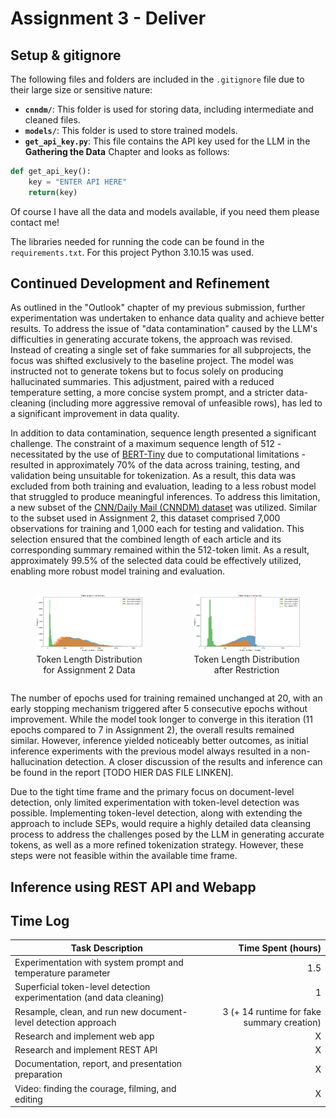 # Assignment 3 - Deliver

## Setup & gitignore
The following files and folders are included in the `.gitignore` file due to their large size or sensitive nature:

- **`cnndm/`**: This folder is used for storing data, including intermediate and cleaned files.  
- **`models/`**: This folder is used to store trained models.  
- **`get_api_key.py`**: This file contains the API key used for the LLM in the **Gathering the Data**  Chapter and looks as follows:


```python
def get_api_key():
    key = "ENTER API HERE"
    return(key)
```
Of course I have all the data and models available, if you need them please contact me!

The libraries needed for running the code can be found in the `requirements.txt`. For this project Python 3.10.15 was used.

## Continued Development and Refinement
As outlined in the "Outlook" chapter of my previous submission, further experimentation was undertaken to enhance data quality and achieve better results. To address the issue of "data contamination" caused by the LLM's difficulties in generating accurate tokens, the approach was revised. Instead of creating a single set of fake summaries for all subprojects, the focus was shifted exclusively to the baseline project. The model was instructed not to generate tokens but to focus solely on producing hallucinated summaries. This adjustment, paired with a reduced temperature setting, a more concise system prompt, and a stricter data-cleaning (including more aggressive removal of unfeasible rows), has led to a significant improvement in data quality.

In addition to data contamination, sequence length presented a significant challenge. The constraint of a maximum sequence length of 512 - necessitated by the use of [BERT-Tiny](https://huggingface.co/prajjwal1/bert-tiny) due to computational limitations - resulted in approximately 70% of the data across training, testing, and validation being unsuitable for tokenization. As a result, this data was excluded from both training and evaluation, leading to a less robust model that struggled to produce meaningful inferences.
To address this limitation, a new subset of the [CNN/Daily Mail (CNNDM) dataset](https://huggingface.co/datasets/abisee/cnn_dailymail) was utilized. Similar to the subset used in Assignment 2, this dataset comprised 7,000 observations for training and 1,000 each for testing and validation. This selection ensured that the combined length of each article and its corresponding summary remained within the 512-token limit. As a result, approximately 99.5% of the selected data could be effectively utilized, enabling more robust model training and evaluation.

<div style="display: flex; justify-content: space-between; align-items: center;">
  <figure style="text-align: center; width: 45%;">
    <img src="Assignment Readmes\token_length_overview.png" alt="Image 1" style="width: 100%;">
    <figcaption>Token Length Distribution for Assignment 2 Data</figcaption>
  </figure>
  <figure style="text-align: center; width: 45%;">
    <img src="Assignment Readmes\token_length_overview_limited.png" alt="Image 2" style="width: 100%;">
    <figcaption>Token Length Distribution after Restriction</figcaption>
  </figure>
</div>


The number of epochs used for training remained unchanged at 20, with an early stopping mechanism triggered after 5 consecutive epochs without improvement. While the model took longer to converge in this iteration (11 epochs compared to 7 in Assignment 2), the overall results remained similar. However, inference yielded noticeably better outcomes, as initial inference experiments with the previous model always resulted in a non-hallucination detection. A closer discussion of the results and inference can be found in the report [TODO HIER DAS FILE LINKEN].

Due to the tight time frame and the primary focus on document-level detection, only limited experimentation with token-level detection was possible. Implementing token-level detection, along with extending the approach to include SEPs, would require a highly detailed data cleansing process to address the challenges posed by the LLM in generating accurate tokens, as well as a more refined tokenization strategy. However, these steps were not feasible within the available time frame.

## Inference using REST API and Webapp 


## Time Log
| Task Description                                                       | Time Spent (hours) |
|------------------------------------------------------------------------|-------------------:|
| Experimentation with system prompt and temperature parameter           | 1.5                |
| Superficial token-level detection experimentation (and data cleaning)  | 1                  |
| Resample, clean, and run new document-level detection approach         | 3 (+ 14 runtime for fake summary creation) |
| Research and implement web app                                         | X                  |
| Research and implement REST API                                        | X                  |
| Documentation, report, and presentation preparation                    | X                  |
| Video: finding the courage, filming, and editing                       | X                  |

